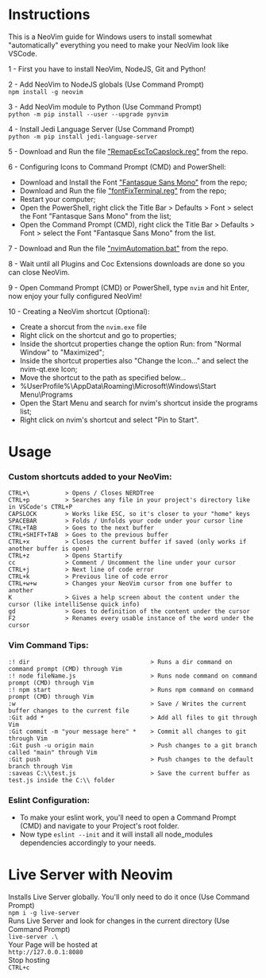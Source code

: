 # Instructions
This is a NeoVim guide for Windows users to install somewhat "automatically" everything you need to make your NeoVim look like VSCode.<br>

1 - First you have to install NeoVim, NodeJS, Git and Python!<br>

2 - Add NeoVim to NodeJS globals (Use Command Prompt)<br>
```npm install -g neovim```<br>

3 - Add NeoVim module to Python (Use Command Prompt)<br>
```python -m pip install --user --upgrade pynvim```<br>

4 - Install Jedi Language Server (Use Command Prompt)<br>
```python -m pip install jedi-language-server```<br>

5 - Download and Run the file ["RemapEscToCapslock.reg"](https://github.com/louiscavalcante/neovimWindows/blob/main/RemapEscToCapslock.reg) from the repo.<br>

6 - Configuring Icons to Command Prompt (CMD) and PowerShell:
- Download and Install the Font ["Fantasque Sans Mono"](https://github.com/louiscavalcante/neovimWindows/raw/main/Fantasque%20Sans%20Mono%20Regular%20Nerd%20Font%20Windows%20Compatible.ttf) from the repo;
- Download and Run the file ["fontFixTerminal.reg"](https://github.com/louiscavalcante/neovimWindows/blob/main/fontFixTerminal.reg) from the repo;
- Restart your computer;
- Open the PowerShell, right click the Title Bar > Defaults > Font > select the Font "Fantasque Sans Mono" from the list;
- Open the Command Prompt (CMD), right click the Title Bar > Defaults > Font > select the Font "Fantasque Sans Mono" from the list.

7 - Download and Run the file ["nvimAutomation.bat"](https://github.com/louiscavalcante/neovimWindows/blob/main/nvimAutomation.bat) from the repo.<br>

8 - Wait until all Plugins and Coc Extensions downloads are done so you can close NeoVim.

9 - Open Command Prompt (CMD) or PowerShell, type ```nvim``` and hit Enter, now enjoy your fully configured NeoVim!<br>

10 - Creating a NeoVim shortcut (Optional):
- Create a shorcut from the ```nvim.exe``` file
- Right click on the shortcut and go to properties;
- Inside the shortcut properties change the option Run: from "Normal Window" to "Maximized";
- Inside the shortcut properties also "Change the Icon..." and select the nvim-qt.exe Icon;
- Move the shortcut to the path as specified below...
- %UserProfile%\AppData\Roaming\Microsoft\Windows\Start Menu\Programs
- Open the Start Menu and search for nvim's shortcut inside the programs list;
- Right click on nvim's shortcut and select "Pin to Start".<br>

# Usage
### <b>Custom shortcuts added to your NeoVim:</b>
```
CTRL+\          > Opens / Closes NERDTree
CTRL+p          > Searches any file in your project's directory like in VSCode's CTRL+P
CAPSLOCK        > Works like ESC, so it's closer to your "home" keys
SPACEBAR        > Folds / Unfolds your code under your cursor line
CTRL+TAB        > Goes to the next buffer
CTRL+SHIFT+TAB  > Goes to the previous buffer
CTRL+x          > Closes the current buffer if saved (only works if another buffer is open)
CTRL+z          > Opens Startify
cc              > Comment / Uncomment the line under your cursor
CTRL+j          > Next line of code error
CTRL+k          > Previous line of code error
CTRL+w+w        > Changes your NeoVim cursor from one buffer to another
K               > Gives a help screen about the content under the cursor (like intelliSense quick info)
gd              > Goes to definition of the content under the cursor
F2              > Renames every usable instance of the word under the cursor
```
### <b>Vim Command Tips:</b>
```
:! dir                                  > Runs a dir command on command prompt (CMD) through Vim
:! node fileName.js                     > Runs node command on command prompt (CMD) through Vim
:! npm start                            > Runs npm command on command prompt (CMD) through Vim
:w                                      > Save / Writes the current buffer changes to the current file
:Git add *                              > Add all files to git through Vim
:Git commit -m "your message here" *    > Commit all changes to git through Vim
:Git push -u origin main                > Push changes to a git branch called "main" through Vim
:Git push                               > Push changes to the default branch through Vim
:saveas C:\\test.js                     > Save the current buffer as test.js inside the C:\\ folder
```
### <b>Eslint Configuration:</b><br>
- To make your eslint work, you'll need to open a Command Prompt (CMD) and navigate to your Project's root folder.
- Now type ```eslint --init``` and it will install all node_modules dependencies accordingly to your needs.

# Live Server with Neovim
Installs Live Server globally. You'll only need to do it once (Use Command Prompt)<br>
```npm i -g live-server```<br>
Runs Live Server and look for changes in the current directory (Use Command Prompt)<br>
```live-server .\```<br>
Your Page will be hosted at<br>
```http://127.0.0.1:8080```<br>
Stop hosting<br>
```CTRL+c```<br>
